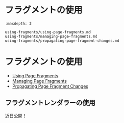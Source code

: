 # フラグメントの使用

```{toctree}
:maxdepth: 3

using-fragments/using-page-fragments.md
using-fragments/managing-page-fragments.md
using-fragments/propagating-page-fragment-changes.md
```

フラグメントの使用
==================

* [Using Page Fragments](./using-fragments/using-page-fragments.md)
* [Managing Page Fragments](./using-fragments/managing-page-fragments.md)
* [Propagating Page Fragment Changes](./using-fragments/propagating-page-fragment-changes.md)

フラグメントレンダラーの使用
-----------------------------
近日公開！